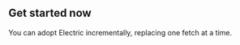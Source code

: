 ## Get started now

You can adopt Electric incrementally, replacing <span class="no-wrap">one fetch</span> <span class="no-wrap">at a time</span>.

<div class="actions">
  <div class="action">
    <VPButton
        href="/guides/quickstart"
        text="Quickstart"
        theme="brand"
    />
  </div>
  <div class="action">
    <VPButton href="https://github.com/electric-sql"
        target="_blank"
        text="Star on GitHub"
        theme="alt"
    />
  </div>
</div>